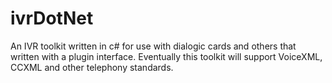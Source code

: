 ivrDotNet
=========

An IVR toolkit written in c# for use with dialogic cards and others that written with a plugin interface. Eventually this toolkit will support VoiceXML, CCXML and other telephony standards. 
